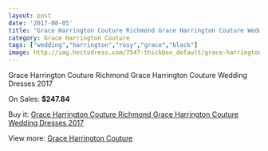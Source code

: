 ```yaml
---
layout: post
date: '2017-08-05'
title: "Grace Harrington Couture Richmond Grace Harrington Couture Wedding Dresses 2017"
category: Grace Harrington Couture
tags: ["wedding","harrington","rosy","grace","black"]
image: http://img.hectodress.com/7547-thickbox_default/grace-harrington-couture-richmond-grace-harrington-couture-wedding-dresses-2013.jpg
---
```

Grace Harrington Couture Richmond Grace Harrington Couture Wedding Dresses 2017

On Sales: **$247.84**
<a href="https://www.hectodress.com/grace-harrington-couture/3745-grace-harrington-couture-richmond-grace-harrington-couture-wedding-dresses-2013.html"><amp-img layout="responsive" width="600" height="600" src="//img.hectodress.com/7547-thickbox_default/grace-harrington-couture-richmond-grace-harrington-couture-wedding-dresses-2013.jpg" alt="Grace Harrington Couture Richmond Grace Harrington Couture Wedding Dresses 2017 0" /></a>
<a href="https://www.hectodress.com/grace-harrington-couture/3745-grace-harrington-couture-richmond-grace-harrington-couture-wedding-dresses-2013.html"><amp-img layout="responsive" width="600" height="600" src="//img.hectodress.com/7549-thickbox_default/grace-harrington-couture-richmond-grace-harrington-couture-wedding-dresses-2013.jpg" alt="Grace Harrington Couture Richmond Grace Harrington Couture Wedding Dresses 2017 1" /></a>
<a href="https://www.hectodress.com/grace-harrington-couture/3745-grace-harrington-couture-richmond-grace-harrington-couture-wedding-dresses-2013.html"><amp-img layout="responsive" width="600" height="600" src="//img.hectodress.com/7548-thickbox_default/grace-harrington-couture-richmond-grace-harrington-couture-wedding-dresses-2013.jpg" alt="Grace Harrington Couture Richmond Grace Harrington Couture Wedding Dresses 2017 2" /></a>

Buy it: [Grace Harrington Couture Richmond Grace Harrington Couture Wedding Dresses 2017](https://www.hectodress.com/grace-harrington-couture/3745-grace-harrington-couture-richmond-grace-harrington-couture-wedding-dresses-2013.html "Grace Harrington Couture Richmond Grace Harrington Couture Wedding Dresses 2017")

View more: [Grace Harrington Couture](https://www.hectodress.com/66-grace-harrington-couture "Grace Harrington Couture")